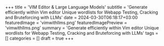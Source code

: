 +++
title = 'VIM Editor & Large Language Models'
subtitle = 'Generate efficiently within Vim editor Unique wordlists for Webapp Testing, Cracking and Bruteforcing with LLMs'
date = 2024-03-30T06:18:17+03:00
featuredImage = 'vimwithllms.png'
featuredImagePreview = 'vimwithllms.png'
summary = 'Generate efficiently within Vim editor Unique wordlists for Webapp Testing, Cracking and Bruteforcing with LLMs'
tags = []
categories = []
draft = true
+++